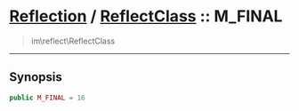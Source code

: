 # [Reflection](reflect.md) / [ReflectClass](reflect-ReflectClass.md) :: M_FINAL
 > im\reflect\ReflectClass
____

## Synopsis
```php
public M_FINAL = 16
```
